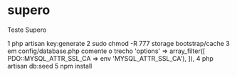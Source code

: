 # supero
Teste Supero

1 php artisan key:generate
2 sudo chmod -R 777 storage bootstrap/cache
3 em config/database.php comente o trecho  'options' => array_filter([ PDO::MYSQL_ATTR_SSL_CA => env 'MYSQL_ATTR_SSL_CA'), ]), 
4 php artisan db:seed
5 npm install

